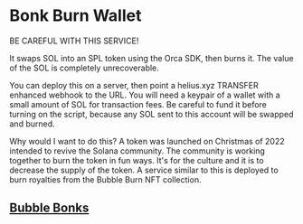 # Bonk Burn Wallet
BE CAREFUL WITH THIS SERVICE! 

It swaps SOL into an SPL token using the Orca SDK, then burns it. The value of the SOL is completely unrecoverable.

You can deploy this on a server, then point a helius.xyz TRANSFER enhanced webhook to the URL. You will need a keypair of a wallet with a small amount of SOL for transaction fees. Be careful to fund it before turning on the script, because any SOL sent to this account will be swapped and burned.

Why would I want to do this? A token was launched on Christmas of 2022 intended to revive the Solana community. The community is working together to burn the token in fun ways. It's for the culture and it is to decrease the supply of the token. A service similar to this is deployed to burn royalties from the Bubble Burn NFT collection.

## [Bubble Bonks](https://mintbubble.xyz) 
